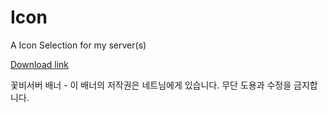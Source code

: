 # Icon
A Icon Selection for my server(s)


[Download link](https://icons8.com/)

꽃비서버 배너 - 이 배너의 저작권은 네트님에게 있습니다. 무단 도용과 수정을 금지합니다.
